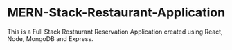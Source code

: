 # MERN-Stack-Restaurant-Application
This is a Full Stack Restaurant Reservation Application created using React, Node, MongoDB and Express.
